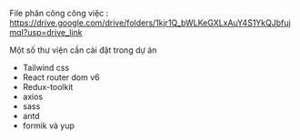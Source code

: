 File phân công công việc : https://drive.google.com/drive/folders/1kjr1Q_bWLKeGXLxAuY4S1YkQJbfujmqI?usp=drive_link


Một số thư viện cần cài đặt trong dự án

- Tailwind css
- React router dom v6
- Redux-toolkit
- axios
- sass
- antd
- formik và yup
